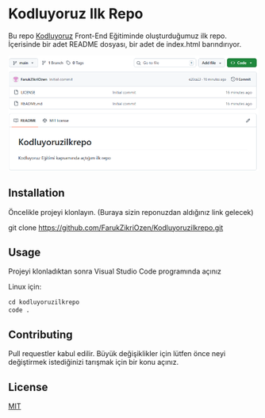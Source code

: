 # Kodluyoruz Ilk Repo
Bu repo [Kodluyoruz](https://kodluyoruz.org) Front-End Eğitiminde oluşturduğumuz ilk repo. İçerisinde bir adet README dosyası, bir adet de index.html barındırıyor.

![](kodluyoruz.png)

## Installation

Öncelikle projeyi klonlayın. (Buraya sizin reponuzdan aldığınız link gelecek)

git clone https://github.com/FarukZikriOzen/Kodluyoruzilkrepo.git

## Usage

Projeyi klonladıktan sonra Visual Studio Code programında açınız

Linux için:


````
cd kodluyoruzilkrepo
code .
````


## Contributing

Pull requestler kabul edilir. Büyük değişiklikler için lütfen önce neyi değiştirmek istediğinizi tarışmak için bir konu açınız.

## License

[MIT](https://choosealicense.com/licenses/mit/)
